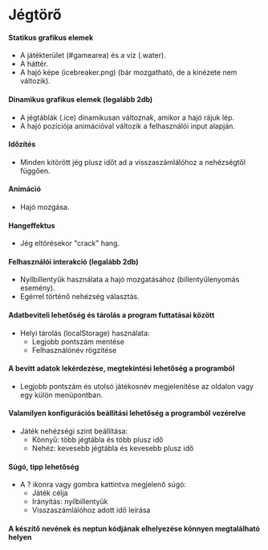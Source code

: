 # Jégtörő

#### Statikus grafikus elemek
- A játékterület (#gamearea) és a víz (.water).
- A háttér.
- A hajó képe (icebreaker.png) (bár mozgatható, de a kinézete nem változik).

#### Dinamikus grafikus elemek (legalább 2db)
- A jégtáblák (.ice) dinamikusan változnak, amikor a hajó rájuk lép.
- A hajó pozíciója animációval változik a felhasználói input alapján.

#### Időzítés
- Minden kitörött jég plusz időt ad a visszaszámlálóhoz a nehézségtől függően.

#### Animáció
- Hajó mozgása.

#### Hangeffektus
- Jég eltörésekor "crack" hang.

#### Felhasználói interakció (legalább 2db)
- Nyílbillentyűk használata a hajó mozgatásához (billentyűlenyomás esemény).
- Egérrel történő nehézség választás.

#### Adatbeviteli lehetőség és tárolás a program futtatásai között
- Helyi tárolás (localStorage) használata:
  - Legjobb pontszám mentése
  - Felhasználónév rögzítése

#### A bevitt adatok lekérdezése, megtekintési lehetőség a programból
- Legjobb pontszám és utolsó játékosnév megjelenítése az oldalon vagy egy külön menüpontban.

#### Valamilyen konfigurációs beállítási lehetőség a programból vezérelve
- Játék nehézségi szint beállítása:
    - Könnyű: több jégtábla és több plusz idő
    - Nehéz: kevesebb jégtábla és kevesebb plusz idő

#### Súgó, tipp lehetőség
- A ? ikonra vagy gombra kattintva megjelenő súgó:
  - Játék célja
  - Irányítás: nyílbillentyűk
  - Visszaszámlálóhoz adott idő leírása

#### A készítő nevének és neptun kódjának elhelyezése könnyen megtalálható helyen
